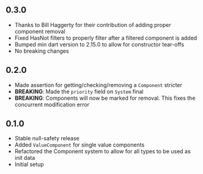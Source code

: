 ## 0.3.0
- Thanks to Bill Haggerty for their contribution of adding proper component removal
- Fixed HasNot filters to properly filter after a filtered component is added
- Bumped min dart version to 2.15.0 to allow for constructor tear-offs
- No breaking changes

## 0.2.0
- Made assertion for getting/checking/removing a `Component` stricter
- **BREAKING**: Made the `priority` field on `System` final
- **BREAKING**: Components will now be marked for removal. This fixes the concurrent modification error

## 0.1.0
- Stable null-safety release
- Added `ValueComponent` for single value components
- Refactored the Component system to allow for all types to be used as init data
- Initial setup
